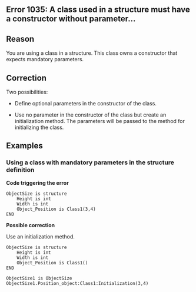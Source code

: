
## Error 1035: A class used in a structure must have a constructor without parameter...
			



<a name="NOTE1"></a>
<a name="NOTE1_1"></a>


## Reason
<a name="reason_ELTTEXTE000086"></a>
You are using a class in a structure. This class owns a constructor that expects mandatory parameters.

<a name="NOTE2"></a>
<a name="NOTE2_1"></a>


## Correction
<a name="correction_ELTTEXTE000110"></a>
Two possibilities:

- Define optional parameters in the constructor of the class.

- Use no parameter in the constructor of the class but create an initialization method. The parameters will be passed to the method for initializing the class.




<a name="NOTE3"></a>
<a name="NOTE3_1"></a>


## Examples
<a name="examples_ELTTEXTE000134"></a>


### Using a class with mandatory parameters in the structure definition
<a name="using_class_with_mandatory_parameters_the_structure_definition_ELTPARAGRAPHE000028"></a>

**Code triggering the error** 


```wl
ObjectSize is structure
	Height is int
	Width is int
	Object_Position is Class1(3,4)
END
```




**Possible correction**

Use an initialization method.


```wl
ObjectSize is structure
	Height is int
	Width is int
	Object_Position is Class1()
END
 
ObjectSize1 is ObjectSize
ObjectSize1.Position_object:Class1:Initialization(3,4)
```



